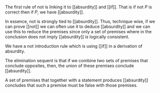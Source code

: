 The first rule of not is linking it to [[absurdity]] and [[if]]. That is if not $P$ is correct then if $P$, we have [[absurdity]].

In essence, not is strongly tied to [[absurdity]]. Thus, technique wise, if we can prove [[not]] we can often use it to deduce [[absurdity]] and we can use this to reduce the premises since only a set of premises where in the conclusion does not imply [[absurdity]] is logically consistent.

We have a not introduction rule which is using [[if]] in a derivation of absurdity.

The elimination sequent is that if we combine two sets of premises that conclude opposites, then, the union of these premises conclude [[absurdity]].

A set of premises that together with a statement produces [[absurdity]] concludes that such a premise must be false with those premises.
